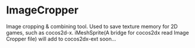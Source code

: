 ImageCropper
============

Image cropping &amp; combining tool. Used to save texture memory for 2D games, such as cocos2d-x.
iMeshSprite(A bridge for cocos2dx read Image Cropper file) will add to cocos2dx-ext soon...
